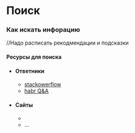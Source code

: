 # Поиск

### Как искать инфорацию   
//Надо расписать рекодмендации и подсказки

#### Ресурсы для поиска 
- #### Ответники 
  - [stackowerflow](https://ru.stackoverflow.com)
  - [habr Q&A](https://qna.habr.com)
- #### Сайты 
  - []()
  - ...
